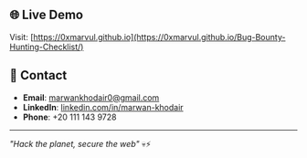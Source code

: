 ## 🌐 Live Demo

Visit: [https://0xmarvul.github.io](https://0xmarvul.github.io/Bug-Bounty-Hunting-Checklist/)

## 📧 Contact

- **Email**: marwankhodair0@gmail.com
- **LinkedIn**: [linkedin.com/in/marwan-khodair](https://linkedin.com/in/marwan-khodair)
- **Phone**: +20 111 143 9728

---

*"Hack the planet, secure the web"* 💀⚡
